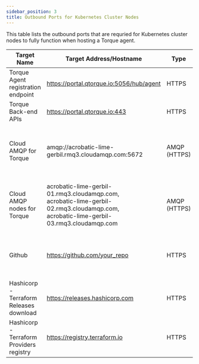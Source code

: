 ```yaml
---
sidebar_position: 3
title: Outbound Ports for Kubernetes Cluster Nodes
---
```


This table lists the outbound ports that are requried for Kubernetes cluster nodes to fully function when hosting a Torque agent.

|Target Name                                |Target Address/Hostname                             |Type        |Ports|Traffic Purpose                                |
|------------------------------------       |----------------------------------------------------|------------|-----|-----------------------------------------------|
|Torque Agent registration endpoint         |https://portal.qtorque.io:5056/hub/agent            |HTTPS       |5056 |Register new Torque agent with Torque back-end |
|Torque Back-end APIs                       |https://portal.qtorque.io:443                       |HTTPS       |443  |Communicate from agent to Torque APIs          |
|Cloud AMQP for Torque                      |amqp://acrobatic-lime-gerbil.rmq3.cloudamqp.com:5672|AMQP (HTTPS)|5671 5672|Communicate between agent and back-end using message queues|
|Cloud AMQP nodes for Torque                |acrobatic-lime-gerbil-01.rmq3.cloudamqp.com,<br />acrobatic-lime-gerbil-02.rmq3.cloudamqp.com,<br />acrobatic-lime-gerbil-03.rmq3.cloudamqp.com|AMQP (HTTPS)|5671 5672|Communicate between agent and back-end using message queues             |        ||            |                       |    |     |               |
|Github                                     |https://github.com/your_repo                        |HTTPS|443   |Retrieve customer's repo from GitHub using Git to TF Runner Pod|
|Hashicorp - Terraform Releases download    |https://releases.hashicorp.com                      |HTTPS|443   |Download and install Terraform on sandbox TF Runner pod|
|Hashicorp - Terraform Providers registry   |https://registry.terraform.io                       |HTTPS|443   |Download Terraform provider to TF Runner Pod|